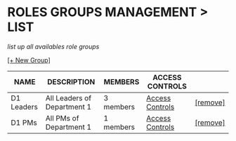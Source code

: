 # ROLES GROUPS MANAGEMENT > LIST
*list up all availables role groups*

[[+ New Group]](1.create.md)

| NAME | DESCRIPTION | MEMBERS | ACCESS CONTROLS |  |
| ---- | ---- | ---- | ---- | ---- |
| D1 Leaders | All Leaders of Department 1 | 3 members | [Access Controls](2.edit.md) | [[remove]]() |
| D1 PMs | All PMs of Department 1 | 1 members | [Access Controls](2.edit.md) | [[remove]]() |
